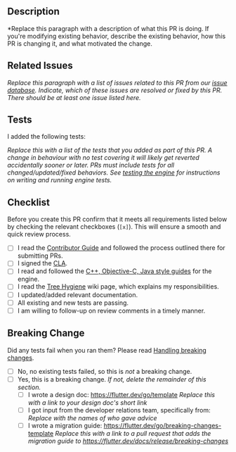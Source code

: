 ## Description

*Replace this paragraph with a description of what this PR is doing. If you're
modifying existing behavior, describe the existing behavior, how this PR is
changing it, and what motivated the change.

## Related Issues

*Replace this paragraph with a list of issues related to this PR from our [issue
database]. Indicate, which of these issues are resolved or fixed by this PR.
There should be at least one issue listed here.*

## Tests

I added the following tests:

*Replace this with a list of the tests that you added as part of this PR. A
change in behaviour with no test covering it will likely get reverted
accidentally sooner or later. PRs must include tests for all
changed/updated/fixed behaviors. See [testing the engine] for instructions on
writing and running engine tests.*

## Checklist

Before you create this PR confirm that it meets all requirements listed below by checking the relevant checkboxes (`[x]`). This will ensure a smooth and quick review process.

- [ ] I read the [Contributor Guide] and followed the process outlined there for submitting PRs.
- [ ] I signed the [CLA].
- [ ] I read and followed the [C++, Objective-C, Java style guides] for the engine.
- [ ] I read the [Tree Hygiene] wiki page, which explains my responsibilities.
- [ ] I updated/added relevant documentation.
- [ ] All existing and new tests are passing.
- [ ] I am willing to follow-up on review comments in a timely manner.

## Breaking Change

Did any tests fail when you ran them? Please read [Handling breaking changes].

- [ ] No, no existing tests failed, so this is *not* a breaking change.
- [ ] Yes, this is a breaking change. *If not, delete the remainder of this section.*
   - [ ] I wrote a design doc: https://flutter.dev/go/template *Replace this with a link to your design doc's short link*
   - [ ] I got input from the developer relations team, specifically from: *Replace with the names of who gave advice*
   - [ ] I wrote a migration guide: https://flutter.dev/go/breaking-changes-template *Replace this with a link to a pull request that adds the migration guide to https://flutter.dev/docs/release/breaking-changes*

<!-- Links -->
[issue database]: https://github.com/flutter/flutter/issues
[Contributor Guide]: https://github.com/flutter/flutter/wiki/Tree-hygiene#overview
[testing the engine]: https://github.com/flutter/flutter/wiki/Testing-the-engine
[C++, Objective-C, Java style guides]: https://github.com/flutter/engine/blob/master/CONTRIBUTING.md#style
[CLA]: https://cla.developers.google.com/
[Tree Hygiene]: https://github.com/flutter/flutter/wiki/Tree-hygiene
[Handling breaking changes]: https://github.com/flutter/flutter/wiki/Tree-hygiene#handling-breaking-changes
